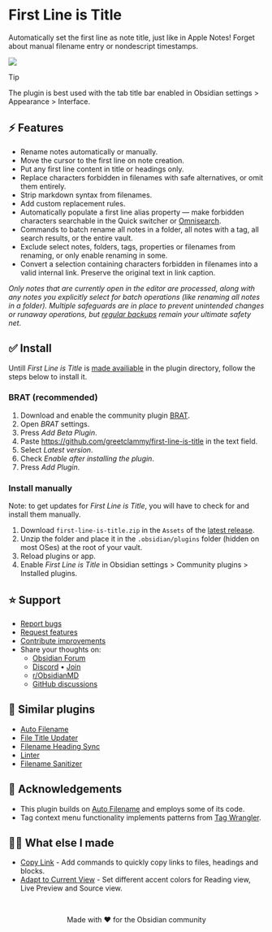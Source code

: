 # First Line is Title

Automatically set the first line as note title, just like in Apple Notes! Forget about manual filename entry or nondescript timestamps.

![](https://github.com/user-attachments/assets/eed638e0-f695-4fdd-a0a6-2ace66585d58)

> [!TIP]
> The plugin is best used with the tab title bar enabled in Obsidian settings > Appearance > Interface.

## ⚡ Features

- Rename notes automatically or manually.
- Move the cursor to the first line on note creation.
- Put any first line content in title or headings only.
- Replace characters forbidden in filenames with safe alternatives, or omit them entirely.
- Strip markdown syntax from filenames.
- Add custom replacement rules.
- Automatically populate a first line alias property — make forbidden characters searchable in the Quick switcher or [Omnisearch](https://obsidian.md/plugins?id=omnisearch).
- Commands to batch rename all notes in a folder, all notes with a tag, all search results, or the entire vault.
- Exclude select notes, folders, tags, properties or filenames from renaming, or only enable renaming in some.
- Convert a selection containing characters forbidden in filenames into a valid internal link. Preserve the original text in link caption.

_Only notes that are currently open in the editor are processed, along with any notes you explicitly select for batch operations (like renaming all notes in a folder). Multiple safeguards are in place to prevent unintended changes or runaway operations, but [regular backups](https://help.obsidian.md/backup) remain your ultimate safety net._

## ✅ Install

Untill _First Line is Title_ is [made availiable](https://github.com/obsidianmd/obsidian-releases/pull/7429) in the plugin directory, follow the steps below to install it.

### BRAT (recommended)

1. Download and enable the community plugin [BRAT](https://obsidian.md/plugins?id=obsidian42-brat).
2. Open _BRAT_ settings.
3. Press _Add Beta Plugin_.
4. Paste https://github.com/greetclammy/first-line-is-title in the text field.
5. Select _Latest version_.
6. Check _Enable after installing the plugin_.
7. Press _Add Plugin_.

### Install manually

Note: to get updates for _First Line is Title_, you will have to check for and install them manually.

1. Download `first-line-is-title.zip` in the `Assets` of the [latest release](https://github.com/greetclammy/first-line-is-title/releases).
2. Unzip the folder and place it in the `.obsidian/plugins` folder (hidden on most OSes) at the root of your vault.
3. Reload plugins or app.
4. Enable _First Line is Title_ in Obsidian settings > Community plugins > Installed plugins.

## ⭐️ Support

- [Report bugs](https://github.com/greetclammy/first-line-is-title/issues)
- [Request features](https://github.com/greetclammy/first-line-is-title/issues)
- [Contribute improvements](https://github.com/greetclammy/first-line-is-title/pulls)
- Share your thoughts on:
  - [Obsidian Forum](https://forum.obsidian.md/t/plugin-to-automatically-copy-first-line-in-note-to-note-title/103558)
  - [Discord](https://discord.com/channels/686053708261228577/707816848615407697) • [Join](https://discord.com/invite/obsidianmd)
  - [r/ObsidianMD](https://www.reddit.com/r/ObsidianMD/comments/1nwmq0x/comment/nhm2x61/)
  - [GitHub discussions](https://github.com/greetclammy/first-line-is-title/discussions)

## 👀 Similar plugins

- [Auto Filename](https://obsidian.md/plugins?id=auto-filename)
- [File Title Updater](https://obsidian.md/plugins?id=file-title-updater)
- [Filename Heading Sync](https://obsidian.md/plugins?id=obsidian-filename-heading-sync)
- [Linter](https://obsidian.md/plugins?id=obsidian-linter)
- [Filename Sanitizer](https://github.com/devHudi/obsidian-filename-sanitizer)

## 🙏 Acknowledgements

- This plugin builds on [Auto Filename](https://github.com/rcsaquino/obsidian-auto-filename) and employs some of its code.
- Tag context menu functionality implements patterns from [Tag Wrangler](https://github.com/pjeby/tag-wrangler).

## 👨‍💻 What else I made

- [Copy Link](https://github.com/greetclammy/copy-link) - Add commands to quickly copy links to files, headings and blocks.
- [Adapt to Current View](https://github.com/greetclammy/adapt-to-current-view/) - Set different accent colors for Reading view, Live Preview and Source view.

<br>

<p align="center">Made with ❤️ for the Obsidian community</p>
